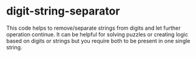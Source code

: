 # digit-string-separator

This code helps to remove/separate strings from digits and let further operation continue. It can be helpful for solving puzzles or creating logic based on digits or strings but you require both to be present in one single string.
